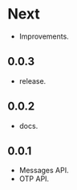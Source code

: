 # Next

- Improvements.

## 0.0.3

- release.

## 0.0.2

- docs.

## 0.0.1

- Messages API.
- OTP API.
